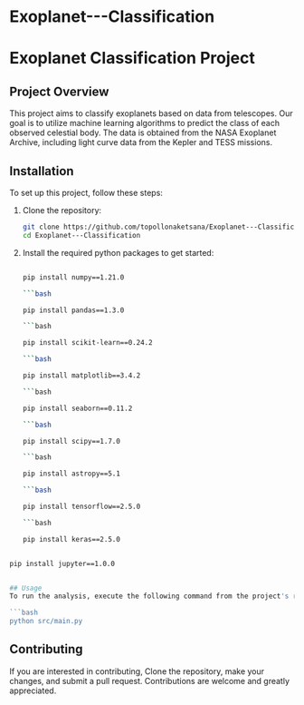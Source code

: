 
# Exoplanet---Classification
# Exoplanet Classification Project

## Project Overview
This project aims to classify exoplanets based on data from telescopes. Our goal is to utilize machine learning algorithms to predict the class of each observed celestial body. The data is obtained from the NASA Exoplanet Archive, including light curve data from the Kepler and TESS missions.

## Installation
To set up this project, follow these steps:

1. Clone the repository:
   ```bash
   git clone https://github.com/topollonaketsana/Exoplanet---Classification.git
   cd Exoplanet---Classification
   
2. Install the required python packages to get started:

   ```bash

   pip install numpy==1.21.0

   ```bash

   pip install pandas==1.3.0
   
   ```bash

   pip install scikit-learn==0.24.2

   ```bash

   pip install matplotlib==3.4.2

   ```bash

   pip install seaborn==0.11.2

   ```bash

   pip install scipy==1.7.0

   ```bash

   pip install astropy==5.1

   ```bash

   pip install tensorflow==2.5.0 

   ```bash

   pip install keras==2.5.0
   
```bash

pip install jupyter==1.0.0


## Usage
To run the analysis, execute the following command from the project's root directory:

```bash
python src/main.py

```
## Contributing
If you are interested in contributing, Clone the repository, make your changes, and submit a pull request. Contributions are welcome and greatly appreciated.


